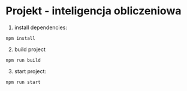 # Projekt - inteligencja obliczeniowa

1. install dependencies:
```
npm install
```

2. build project
```
npm run build
```

3. start project:
```
npm run start
```